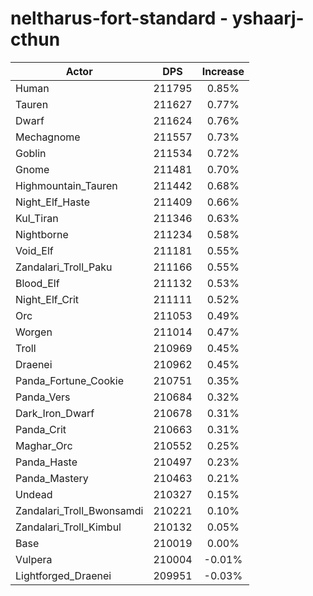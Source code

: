 # neltharus-fort-standard - yshaarj-cthun
| Actor | DPS | Increase |
|---|:---:|:---:|
|Human|211795|0.85%|
|Tauren|211627|0.77%|
|Dwarf|211624|0.76%|
|Mechagnome|211557|0.73%|
|Goblin|211534|0.72%|
|Gnome|211481|0.70%|
|Highmountain_Tauren|211442|0.68%|
|Night_Elf_Haste|211409|0.66%|
|Kul_Tiran|211346|0.63%|
|Nightborne|211234|0.58%|
|Void_Elf|211181|0.55%|
|Zandalari_Troll_Paku|211166|0.55%|
|Blood_Elf|211132|0.53%|
|Night_Elf_Crit|211111|0.52%|
|Orc|211053|0.49%|
|Worgen|211014|0.47%|
|Troll|210969|0.45%|
|Draenei|210962|0.45%|
|Panda_Fortune_Cookie|210751|0.35%|
|Panda_Vers|210684|0.32%|
|Dark_Iron_Dwarf|210678|0.31%|
|Panda_Crit|210663|0.31%|
|Maghar_Orc|210552|0.25%|
|Panda_Haste|210497|0.23%|
|Panda_Mastery|210463|0.21%|
|Undead|210327|0.15%|
|Zandalari_Troll_Bwonsamdi|210221|0.10%|
|Zandalari_Troll_Kimbul|210132|0.05%|
|Base|210019|0.00%|
|Vulpera|210004|-0.01%|
|Lightforged_Draenei|209951|-0.03%|
